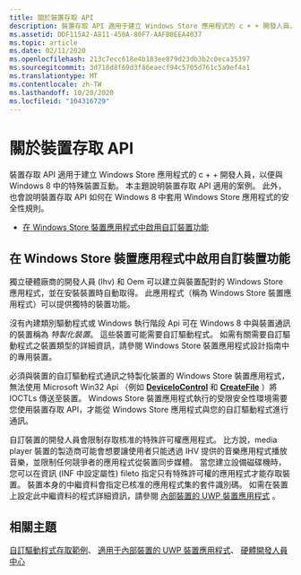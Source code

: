 ```yaml
---
title: 關於裝置存取 API
description: 裝置存取 API 適用于建立 Windows Store 應用程式的 c + + 開發人員，以便與 Windows 8 中的特殊裝置互動。
ms.assetid: DDF115A2-A811-450A-80F7-AAFB0EEA4037
ms.topic: article
ms.date: 02/11/2020
ms.openlocfilehash: 213c7ecc618e4b183ee879d23db3b2c0eca35397
ms.sourcegitcommit: 3d718d8f69d3f86eaecf94c5705d761c5a9ef4a1
ms.translationtype: MT
ms.contentlocale: zh-TW
ms.lasthandoff: 10/20/2020
ms.locfileid: "104316729"
---
```

# <a name="about-the-device-access-api"></a>關於裝置存取 API

裝置存取 API 適用于建立 Windows Store 應用程式的 c + + 開發人員，以便與 Windows 8 中的特殊裝置互動。 本主題說明裝置存取 API 適用的案例。 此外，也會說明裝置存取 API 如何在 Windows 8 中套用 Windows Store 應用程式的安全性規則。

- [在 Windows Store 裝置應用程式中啟用自訂裝置功能](#enabling-custom-device-functionality-in-windows-store-device-apps)

## <a name="enabling-custom-device-functionality-in-windows-store-device-apps"></a>在 Windows Store 裝置應用程式中啟用自訂裝置功能

獨立硬體廠商的開發人員 (Ihv) 和 Oem 可以建立與裝置配對的 Windows Store 應用程式，並在安裝裝置時自動取得。 此應用程式（稱為 Windows Store 裝置應用程式）可以提供獨特的裝置功能。

沒有內建類別驅動程式或 Windows 執行階段 Api 可在 Windows 8 中與裝置通訊的裝置稱為 *特製化裝置*。 這些裝置可能需要自訂驅動程式。 如需有關需要自訂驅動程式之裝置類型的詳細資訊，請參閱 Windows Store 裝置應用程式設計指南中的專用裝置。

必須與裝置的自訂驅動程式通訊之特製化裝置的 Windows Store 裝置應用程式，無法使用 Microsoft Win32 Api （例如 [**DeviceIoControl**](/windows/win32/api/ioapiset/nf-ioapiset-deviceiocontrol) 和 [**CreateFile**](/windows/win32/api/fileapi/nf-fileapi-createfilea) ）將 IOCTLs 傳送至裝置。 Windows Store 裝置應用程式執行的受限安全性環境需要您使用裝置存取 API，才能從 Windows Store 應用程式與您的自訂驅動程式進行通訊。

自訂裝置的開發人員會限制存取核准的特殊許可權應用程式。 比方說，media player 裝置的製造商可能會想要讓使用者只能透過 IHV 提供的音樂應用程式播放音樂，並限制任何競爭者的應用程式從裝置同步媒體。 當您建立設備磁碟機時，您可以在資訊 (INF 中設定屬性) fileto 指定只有特殊許可權的應用程式才能存取裝置。 裝置本身的中繼資料會指定已核准的應用程式集的套件識別碼。 如需在裝置上設定此中繼資料的程式詳細資訊，請參閱 [內部裝置的 UWP 裝置應用程式](/windows-hardware/drivers/devapps/uwp-device-apps-for-specialized-devices) 。

## <a name="related-topics"></a>相關主題

[自訂驅動程式存取範例](https://github.com/microsoftarchive/msdn-code-gallery-microsoft/tree/411c271e537727d737a53fa2cbe99eaecac00cc0/Official%20Windows%20Platform%20Sample/Custom%20driver%20access%20sample)、 [適用于內部裝置的 UWP 裝置應用程式](/windows-hardware/drivers/devapps/uwp-device-apps-for-specialized-devices)、 [硬體開發人員中心](/windows-hardware/drivers/)